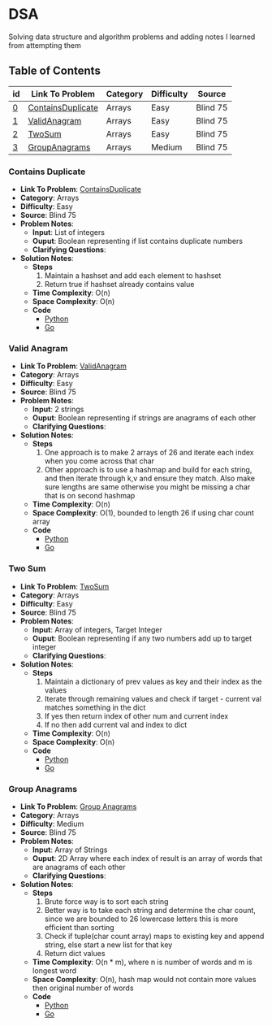 # DSA
Solving data structure and algorithm problems and adding notes I learned from attempting them

## Table of Contents
| id | Link To Problem  | Category | Difficulty | Source |
| -- | --  | -- | -- | -- |
| [0](#contains-duplicate) | [ContainsDuplicate](https://leetcode.com/problems/contains-duplicate/)  | Arrays | Easy | Blind 75 | 
| [1](#valid-anagram) | [ValidAnagram](https://leetcode.com/problems/valid-anagram/)  | Arrays | Easy | Blind 75 | 
| [2](#two-sum) | [TwoSum](https://leetcode.com/problems/two-sum/)  | Arrays | Easy | Blind 75 | 
| [3](#group-anagrams) | [GroupAnagrams](https://leetcode.com/problems/group-anagrams/)  | Arrays | Medium | Blind 75 | 


### Contains Duplicate
  - **Link To Problem**: [ContainsDuplicate](https://leetcode.com/problems/3sum/) 
  - **Category**: Arrays
  - **Difficulty**: Easy
  - **Source**: Blind 75
  - **Problem Notes**:
    - **Input**: List of integers
    - **Ouput**: Boolean representing if list contains duplicate numbers
    - **Clarifying Questions**:
  - **Solution Notes**:
    - **Steps**
      1. Maintain a hashset and add each element to hashset
      2. Return true if hashset already contains value
    - **Time Complexity**: O(n)
    - **Space Complexity**: O(n)
    - **Code**
      -  [Python](https://github.com/lowat/DSA/blob/main/Arrays/ContainsDuplicate/containsDuplicate.py)
      -  [Go](https://github.com/lowat/DSA/blob/main/Arrays/ContainsDuplicate/containsDuplicate.go)

### Valid Anagram
  - **Link To Problem**: [ValidAnagram](https://leetcode.com/problems/valid-anagram/) 
  - **Category**: Arrays
  - **Difficulty**: Easy
  - **Source**: Blind 75
  - **Problem Notes**:
    - **Input**: 2 strings
    - **Ouput**: Boolean representing if strings are anagrams of each other
    - **Clarifying Questions**:
  - **Solution Notes**:
    - **Steps**
      1. One approach is to make 2 arrays of 26 and iterate each index when you come across that char
      2. Other approach is to use a hashmap and build for each string, and then iterate through k,v and ensure they match. Also make sure lengths are same otherwise you might be missing a char that is on second hashmap
    - **Time Complexity**: O(n)
    - **Space Complexity**: O(1), bounded to length 26 if using char count array
    - **Code**
      -  [Python](https://github.com/lowat/DSA/blob/main/Arrays/ValidAnagram/validAnagram.py)
      -  [Go](https://github.com/lowat/DSA/blob/main/Arrays/ValidAnagram/validAnagram.go)

### Two Sum
  - **Link To Problem**: [TwoSum](https://leetcode.com/problems/two-sum/) 
  - **Category**: Arrays
  - **Difficulty**: Easy
  - **Source**: Blind 75
  - **Problem Notes**:
    - **Input**: Array of integers, Target Integer
    - **Ouput**: Boolean representing if any two numbers add up to target integer
    - **Clarifying Questions**:
  - **Solution Notes**:
    - **Steps**
      1. Maintain a dictionary of prev values as key and their index as the values
      2. Iterate through remaining values and check if target - current val matches something in the dict
      3. If yes then return index of other num and current index
      4. If no then add current val and index to dict
    - **Time Complexity**: O(n)
    - **Space Complexity**: O(n)
    - **Code**
      -  [Python](https://github.com/lowat/DSA/blob/main/Arrays/twoSum/twoSum.py)
      -  [Go](https://github.com/lowat/DSA/blob/main/Arrays/twoSum/twoSum.go)

### Group Anagrams
  - **Link To Problem**: [Group Anagrams](https://leetcode.com/problems/group-anagrams/) 
  - **Category**: Arrays
  - **Difficulty**: Medium
  - **Source**: Blind 75
  - **Problem Notes**:
    - **Input**: Array of Strings
    - **Ouput**: 2D Array where each index of result is an array of words that are anagrams of each other
    - **Clarifying Questions**:
  - **Solution Notes**:
    - **Steps**
      1. Brute force way is to sort each string 
      2. Better way is to take each string and determine the char count, since we are bounded to 26 lowercase letters this is more efficient than sorting
      3. Check if  tuple(char count array) maps to existing key and append string, else start a new list for that key
      4. Return dict values
    - **Time Complexity**: O(n * m), where n is number of words and m is longest word
    - **Space Complexity**: O(n), hash map would not contain more values then original number of words
    - **Code**
      -  [Python](https://github.com/lowat/DSA/blob/main/Arrays/GroupAnagrams/groupAnagrams.py)
      -  [Go](https://github.com/lowat/DSA/blob/main/Arrays/GroupAnagrams/groupAnagrams.go)